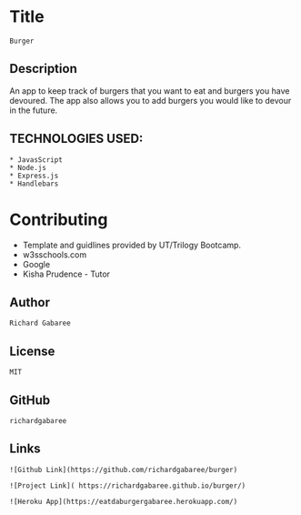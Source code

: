 # Title 
    Burger

  <!-- ![webpage](/templates/assets/webpage.png) -->

  ## Description 
   An app to keep track of burgers that you want to eat and burgers you have devoured. The app also allows you to add burgers you would like to devour in the        future. 
   
##  TECHNOLOGIES USED:
    * JavasScript
    * Node.js   
    * Express.js
    * Handlebars

  # Contributing

  * Template and guidlines provided by UT/Trilogy Bootcamp.
  * w3sschools.com
  * Google
  * Kisha Prudence - Tutor
    
  ## Author
    Richard Gabaree

  ## License
    MIT

  ## GitHub
    richardgabaree

  ## Links
    ![Github Link](https://github.com/richardgabaree/burger)

    ![Project Link]( https://richardgabaree.github.io/burger/)

    ![Heroku App](https://eatdaburgergabaree.herokuapp.com/)

  
